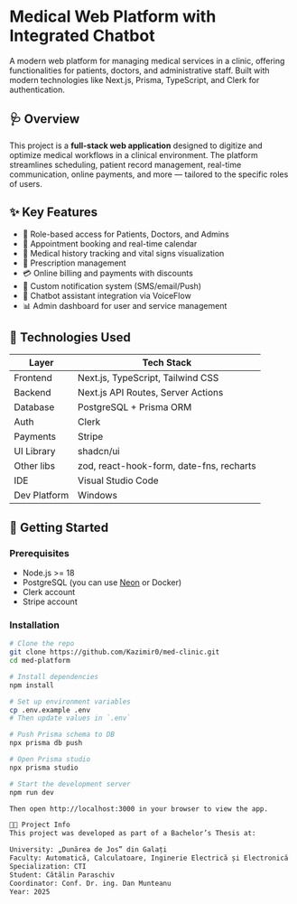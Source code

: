 # Medical Web Platform with Integrated Chatbot

A modern web platform for managing medical services in a clinic, offering functionalities for patients, doctors, and administrative staff. Built with modern technologies like Next.js, Prisma, TypeScript, and Clerk for authentication.

## 🩺 Overview

This project is a **full-stack web application** designed to digitize and optimize medical workflows in a clinical environment. The platform streamlines scheduling, patient record management, real-time communication, online payments, and more — tailored to the specific roles of users.

## ✨ Key Features

- 👥 Role-based access for Patients, Doctors, and Admins
- 📅 Appointment booking and real-time calendar
- 📁 Medical history tracking and vital signs visualization
- 💊 Prescription management
- 💳 Online billing and payments with discounts
- 📢 Custom notification system (SMS/email/Push)
- 🤖 Chatbot assistant integration via VoiceFlow
- 📊 Admin dashboard for user and service management

## 🧠 Technologies Used

| Layer        | Tech Stack                                  |
|--------------|---------------------------------------------|
| Frontend     | Next.js, TypeScript, Tailwind CSS           |
| Backend      | Next.js API Routes, Server Actions          |
| Database     | PostgreSQL + Prisma ORM                     |
| Auth         | Clerk                                       |
| Payments     | Stripe                                      |
| UI Library   | shadcn/ui                                   |
| Other libs   | zod, react-hook-form, date-fns, recharts    |
| IDE          | Visual Studio Code                          |
| Dev Platform | Windows                                     |

## 🚀 Getting Started

### Prerequisites

- Node.js >= 18
- PostgreSQL (you can use [Neon](https://neon.tech) or Docker)
- Clerk account
- Stripe account

### Installation

```bash
# Clone the repo
git clone https://github.com/Kazimir0/med-clinic.git
cd med-platform

# Install dependencies
npm install

# Set up environment variables
cp .env.example .env
# Then update values in `.env`

# Push Prisma schema to DB
npx prisma db push

# Open Prisma studio
npx prisma studio

# Start the development server
npm run dev

Then open http://localhost:3000 in your browser to view the app.

👨‍🎓 Project Info
This project was developed as part of a Bachelor’s Thesis at:

University: „Dunărea de Jos” din Galați
Faculty: Automatică, Calculatoare, Inginerie Electrică și Electronică
Specialization: CTI
Student: Cătălin Paraschiv
Coordinator: Conf. Dr. ing. Dan Munteanu
Year: 2025